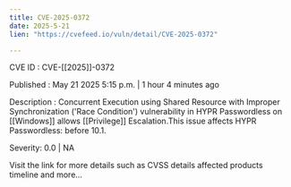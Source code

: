 ```yaml
---
title: CVE-2025-0372
date: 2025-5-21
lien: "https://cvefeed.io/vuln/detail/CVE-2025-0372"

---
```


CVE ID : CVE-[[2025]]-0372

Published :  May 21
2025
5:15 p.m. | 1 hour
4 minutes ago

Description : Concurrent Execution using Shared Resource with Improper Synchronization ('Race Condition') vulnerability in HYPR Passwordless on [[Windows]] allows [[Privilege]] Escalation.This issue affects HYPR Passwordless: before 10.1.

Severity: 0.0 | NA

Visit the link for more details
such as CVSS details
affected products
timeline
and more...
